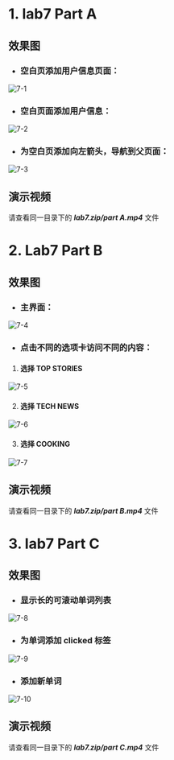 # 1. lab7 Part A
>
## 效果图
- ### 空白页添加用户信息页面：
![7-1](https://github.com/IVY-1999/android_1813066/blob/main/image/lab7/7-1.png)
>
- ### 空白页面添加用户信息：
![7-2](https://github.com/IVY-1999/android_1813066/blob/main/image/lab7/7-2.png)
>
- ### 为空白页添加向左箭头，导航到父页面：
![7-3](https://github.com/IVY-1999/android_1813066/blob/main/image/lab7/7-3.png)
>
## 演示视频
请查看同一目录下的 ***lab7.zip/part A.mp4*** 文件
>
>
# 2. Lab7 Part B
>
## 效果图
- ### 主界面：
![7-4]()
>
- ### 点击不同的选项卡访问不同的内容：
1. #### 选择 TOP STORIES
![7-5]()
>
2. #### 选择 TECH NEWS
![7-6]()
>
3. #### 选择 COOKING
![7-7]()
>
>
## 演示视频
请查看同一目录下的 ***lab7.zip/part B.mp4*** 文件
>
>
# 3. lab7 Part C
>
## 效果图
>
- ### 显示长的可滚动单词列表
![7-8](https://github.com/IVY-1999/android_1813066/blob/main/image/lab7/7-8.png)
>
- ### 为单词添加 clicked 标签
![7-9](https://github.com/IVY-1999/android_1813066/blob/main/image/lab7/7-9.png)
>
- ### 添加新单词
![7-10](https://github.com/IVY-1999/android_1813066/blob/main/image/lab7/7-10.png)
>
## 演示视频
请查看同一目录下的 ***lab7.zip/part C.mp4*** 文件

